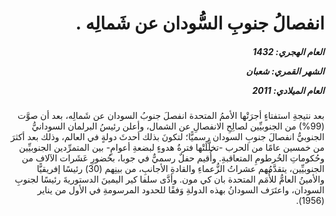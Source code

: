 <h1 dir="rtl">انفصالُ جنوبِ السُّودان عن شَمالِه .</h1>

<h5 dir="rtl">العام الهجري:  1432

الشهر القمري: شعبان

العام الميلادي: 2011</h5>

<p dir="rtl">بعد نتيجةِ استفتاءٍ أجرَتْها الأممُ المتحدة انفصلَ جنوبُ السودان عن شَمالِه، بعد أن صوَّت (99%) من الجنوبيِّين لصالِحِ الانفصالِ عن الشمال، وأعلن رئيسُ البرلمان السودانيُّ الجنوبيُّ انفصالَ جنوبِ السودان رسميًّا؛ لتكونَ بذلك أحدثَ دولةٍ في العالم، وذلك بعد أكثرَ من خمسين عامًا من الحرب -تخلَّلَتْها فترةُ هدوءٍ لبضعةِ أعوامٍ- بين المتمرِّدين الجنوبيِّين وحُكوماتِ الخُرطومِ المتعاقبةِ. وأُقيم حفلٌ رسميٌّ في جوبا، بحُضورِ عَشَرات الآلاف من الجنوبيِّين، يتقدَّمُهم عشراتُ الزُّعماءِ والقادةِ الأجانبِ، من بينِهم (30) رئيسًا إفريقيًّا والأمينُ العامُّ للأُمَم المتحدة بان كي مون. وأدَّى سلفا كير اليمينَ الدستوريةَ رئيسًا لجنوبِ السودان، واعتَرَف السودانُ بهذه الدولةِ وَفقًا للحدود المرسومةِ في الأول من يناير (1956).</p></br>
